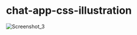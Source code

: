 # chat-app-css-illustration
![Screenshot_3](https://user-images.githubusercontent.com/107166036/223066992-3e2fdab3-9183-4a19-810c-6ccba5480c15.png)
